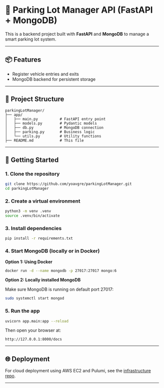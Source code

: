 # 🚗 Parking Lot Manager API (FastAPI + MongoDB)

This is a backend project built with **FastAPI** and **MongoDB** to manage a smart parking lot system.

---

## 📦 Features

* Register vehicle entries and exits
* MongoDB backend for persistent storage

---

## 📁 Project Structure

```
parkingLotManager/
├── app/
│   ├── main.py          # FastAPI entry point
│   ├── models.py        # Pydantic models
│   ├── db.py            # MongoDB connection
│   ├── parking.py       # Business logic
│   └── utils.py         # Utility functions
├── README.md            # This file
```

---

## 🚀 Getting Started

### 1. Clone the repository

```bash
git clone https://github.com/yoavgre/parkingLotManager.git
cd parkingLotManager
```

### 2. Create a virtual environment

```bash
python3 -m venv .venv
source .venv/bin/activate
```

### 3. Install dependencies

```bash
pip install -r requirements.txt
```

### 4. Start MongoDB (locally or in Docker)

**Option 1: Using Docker**

```bash
docker run -d --name mongodb -p 27017:27017 mongo:6
```

**Option 2: Locally installed MongoDB**

Make sure MongoDB is running on default port 27017:

```bash
sudo systemctl start mongod
```

### 5. Run the app

```bash
uvicorn app.main:app --reload
```

Then open your browser at:

```
http://127.0.0.1:8000/docs
```

---

## 🌐 Deployment

For cloud deployment using AWS EC2 and Pulumi, see the [infrastructure repo](https://github.com/yoavgre/parkingLotDeploy).

---